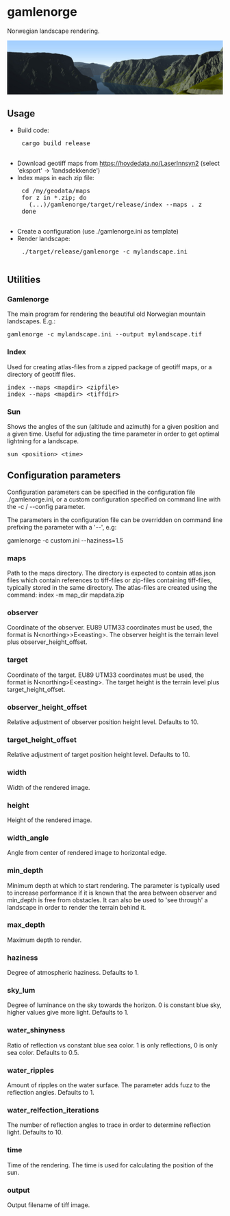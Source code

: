 # gamlenorge

Norwegian landscape rendering.

![Alt text](stegastein.jpg?raw=true "Example rendering from Stegastein in Sognefjorden")

## Usage

  * Build code:
  <pre>
    cargo build release
  </pre>
  * Download geotiff maps from https://hoydedata.no/LaserInnsyn2
    (select 'eksport' -> 'landsdekkende')
  * Index maps in each zip file:
  <pre>
    cd /my/geodata/maps
    for z in *.zip; do
      (...)/gamlenorge/target/release/index --maps . z
    done
  </pre>
  * Create a configuration (use ./gamlenorge.ini as template)
  * Render landscape:
  <pre>
    ./target/release/gamlenorge -c mylandscape.ini
  </pre>

## Utilities

### Gamlenorge

The main program for rendering the beautiful old Norwegian mountain
landscapes. E.g.:

<pre>
gamlenorge -c mylandscape.ini --output mylandscape.tif
</pre>

### Index

Used for creating atlas-files from a zipped package of geotiff maps,
or a directory of geotiff files.

<pre>
index --maps &lt;mapdir&gt; &lt;zipfile&gt;
index --maps &lt;mapdir&gt; &lt;tiffdir&gt;
</pre>

### Sun

Shows the angles of the sun (altitude and azimuth) for a given position
and a given time. Useful for adjusting the time parameter in order to
get optimal lightning for a landscape.

<pre>
sun &lt;position&gt; &lt;time&gt;
</pre>

## Configuration parameters

Configuration parameters can be specified in the configuration file
./gamlenorge.ini, or a custom configuration specified on command line with
the -c / --config parameter.

The parameters in the configuration file can be overridden on command line
prefixing the parameter with a '--', e.g:

  gamlenorge -c custom.ini --haziness=1.5

### maps

Path to the maps directory. The directory is expected to contain atlas.json
files which contain references to tiff-files or zip-files containing tiff-files,
typically stored in the same directory. The atlas-files are created using the
command: index -m map_dir mapdata.zip

### observer

Coordinate of the observer. EU89 UTM33 coordinates must be used, the
format is N&lt;northing&gt;>E&lt;easting&gt;. The observer height is the terrain level
plus observer_height_offset.

### target

Coordinate of the target. EU89 UTM33 coordinates must be used, the
format is N&lt;northing&gt;E&lt;easting&gt;. The target height is the terrain level plus
target_height_offset.

### observer_height_offset

Relative adjustment of observer position height level. Defaults to 10.

### target_height_offset

Relative adjustment of target position height level. Defaults to 10.

### width

Width of the rendered image.

### height

Height of the rendered image.

### width_angle

Angle from center of rendered image to horizontal edge.

### min_depth

Minimum depth at which to start rendering. The parameter is typically used to
increase performance if it is known that the area between observer and min_depth
is free from obstacles. It can also be used to 'see through' a landscape in
order to render the terrain behind it.

### max_depth

Maximum depth to render.

### haziness

Degree of atmospheric haziness. Defaults to 1.

### sky_lum

Degree of luminance on the sky towards the horizon. 0 is constant blue sky, higher values give more light. Defaults to 1.

### water_shinyness

Ratio of reflection vs constant blue sea color. 1 is only reflections, 0 is
only sea color. Defaults to 0.5.

### water_ripples

Amount of ripples on the water surface. The parameter adds fuzz to the
reflection angles. Defaults to 1.

### water_relfection_iterations

The number of reflection angles to trace in order to determine reflection
light. Defaults to 10.

### time

Time of the rendering. The time is used for calculating the position of the sun.

### output

Output filename of tiff image.
